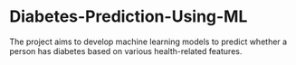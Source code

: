 # Diabetes-Prediction-Using-ML
The project aims to develop machine learning models to predict whether a person has diabetes based on various health-related features.
